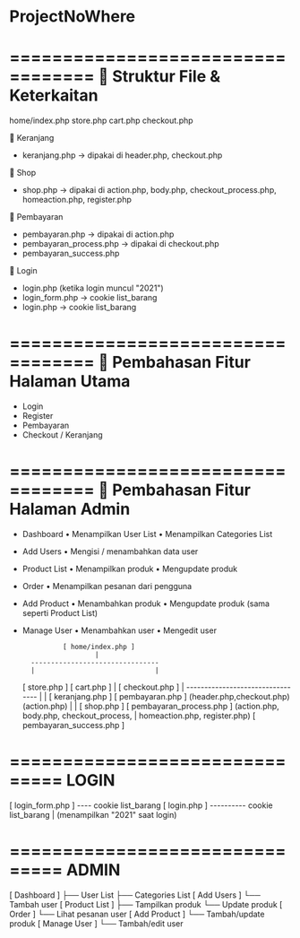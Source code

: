 # ProjectNoWhere
==================================
📂 Struktur File & Keterkaitan
==================================
home/index.php
store.php
cart.php
checkout.php

📂 Keranjang
- keranjang.php → dipakai di header.php, checkout.php

📂 Shop
- shop.php → dipakai di action.php, body.php, checkout_process.php, homeaction.php, register.php

📂 Pembayaran
- pembayaran.php → dipakai di action.php
- pembayaran_process.php → dipakai di checkout.php
- pembayaran_success.php

📂 Login
- login.php (ketika login muncul "2021")
- login_form.php → cookie list_barang
- login.php → cookie list_barang

==================================
📂 Pembahasan Fitur Halaman Utama
==================================
- Login
- Register
- Pembayaran
- Checkout / Keranjang

==================================
📂 Pembahasan Fitur Halaman Admin
==================================
- Dashboard
  • Menampilkan User List
  • Menampilkan Categories List

- Add Users
  • Mengisi / menambahkan data user

- Product List
  • Menampilkan produk
  • Mengupdate produk

- Order
  • Menampilkan pesanan dari pengguna

- Add Product
  • Menambahkan produk
  • Mengupdate produk (sama seperti Product List)

- Manage User
  • Menambahkan user
  • Mengedit user

                [ home/index.php ]
                        |
        --------------------------------
        |                              |
   [ store.php ]                 [ cart.php ]
                                      |
                                [ checkout.php ]
                                      |
                     ---------------------------------
                     |                               |
            [ keranjang.php ]                 [ pembayaran.php ]
             (header.php,checkout.php)         (action.php)
                     |                               |
              [ shop.php ]                      [ pembayaran_process.php ]
  (action.php, body.php, checkout_process,             |
   homeaction.php, register.php)                [ pembayaran_success.php ]



===============================
          LOGIN
===============================
[ login_form.php ] ---- cookie list_barang
[ login.php ] ---------- cookie list_barang
          |
       (menampilkan "2021" saat login)


===============================
          ADMIN
===============================
[ Dashboard ]
   ├── User List
   ├── Categories List
[ Add Users ]
   └── Tambah user
[ Product List ]
   ├── Tampilkan produk
   └── Update produk
[ Order ]
   └── Lihat pesanan user
[ Add Product ]
   └── Tambah/update produk
[ Manage User ]
   └── Tambah/edit user


